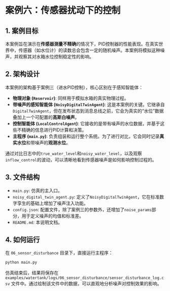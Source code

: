 # 案例六：传感器扰动下的控制

## 1. 案例目标

本案例旨在演示在**传感器测量不精确**的情况下，PID控制器的性能表现。在真实世界中，传感器（如水位计）的读数总会包含一定的随机噪声。本案例将模拟这种噪声，并观察其对水箱水位控制稳定性的影响。

## 2. 架构设计

本案例的架构基于案例三（进水PID控制），核心区别在于感知智能体：

- **物理对象 (`Reservoir`)**: 同样用于模拟水箱的真实物理过程。
- **带噪声的感知智能体 (`NoisyDigitalTwinAgent`)**: 这是本案例的关键。它继承自`DigitalTwinAgent`，但在发布状态到消息总线之前，它会为真实的“水位”数据叠加上一个可配置的**高斯白噪声**。
- **控制智能体 (`LocalControlAgent`)**: 它接收的是带有噪声的水位数据，并基于这些不精确的信息进行PID计算和决策。
- **主程序 (`main.py`)**: 负责组装和运行整个系统。为了进行对比，它会同时记录**真实水位**和带噪声的**观测水位**。

通过对比日志中的`true_water_level`和`noisy_water_level`，以及观察`inflow_control`的波动，可以清晰地看到传感器噪声是如何影响控制过程的。

## 3. 文件结构

- `main.py`: 仿真的主入口。
- `noisy_digital_twin_agent.py`: 定义了`NoisyDigitalTwinAgent`，它在标准数字孪生的基础上增加了噪声注入功能。
- `config.json`: 配置文件，除了案例三的参数外，还增加了`noise_params`部分，用于定义噪声的均值和标准差。
- `README.md`: 本说明文档。

## 4. 如何运行

在 `06_sensor_disturbance` 目录下，直接运行主程序：

```bash
python main.py
```

仿真结束后，结果将保存在 `examples/watertank/logs/06_sensor_disturbance/sensor_disturbance_log.csv` 文件中。通过绘制该文件中的数据，可以直观地分析噪声对控制效果的影响。
